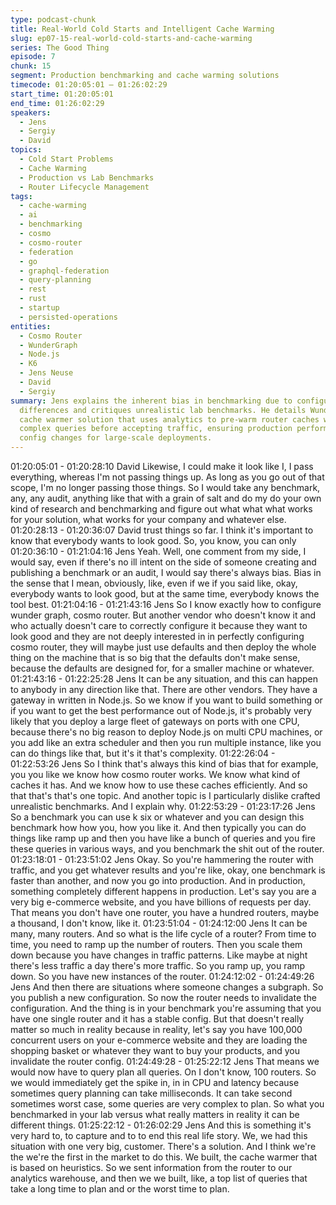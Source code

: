 ```yaml
---
type: podcast-chunk
title: Real-World Cold Starts and Intelligent Cache Warming
slug: ep07-15-real-world-cold-starts-and-cache-warming
series: The Good Thing
episode: 7
chunk: 15
segment: Production benchmarking and cache warming solutions
timecode: 01:20:05:01 – 01:26:02:29
start_time: 01:20:05:01
end_time: 01:26:02:29
speakers:
  - Jens
  - Sergiy
  - David
topics:
  - Cold Start Problems
  - Cache Warming
  - Production vs Lab Benchmarks
  - Router Lifecycle Management
tags:
  - cache-warming
  - ai
  - benchmarking
  - cosmo
  - cosmo-router
  - federation
  - go
  - graphql-federation
  - query-planning
  - rest
  - rust
  - startup
  - persisted-operations
entities:
  - Cosmo Router
  - WunderGraph
  - Node.js
  - K6
  - Jens Neuse
  - David
  - Sergiy
summary: Jens explains the inherent bias in benchmarking due to configuration knowledge
  differences and critiques unrealistic lab benchmarks. He details WunderGraph's innovative
  cache warmer solution that uses analytics to pre-warm router caches with the most
  complex queries before accepting traffic, ensuring production performance during
  config changes for large-scale deployments.
---
```


01:20:05:01 - 01:20:28:10
David
Likewise, I could make it look like I, I pass everything, whereas I'm not passing things up. As
long as you go out of that scope, I'm no longer passing those things. So I would take any
benchmark, any, any audit, anything like that with a grain of salt and do my do your own kind of
research and benchmarking and figure out what what what works for your solution, what works
for your company and whatever else.
01:20:28:13 - 01:20:36:07
David
trust things so far.
I think it's important to know that everybody wants to look good. So, you know, you can only
01:20:36:10 - 01:21:04:16
Jens
Yeah. Well, one comment from my side, I would say, even if there's no ill intent on the side of
someone creating and publishing a benchmark or an audit, I would say there's always bias. Bias
in the sense that I mean, obviously, like, even if we if you said like, okay, everybody wants to
look good, but at the same time, everybody knows the tool best.
01:21:04:16 - 01:21:43:16
Jens
So I know exactly how to configure wunder graph, cosmo router. But another vendor who
doesn't know it and who actually doesn't care to correctly configure it because they want to look
good and they are not deeply interested in in perfectly configuring cosmo router, they will maybe
just use defaults and then deploy the whole thing on the machine that is so big that the defaults
don't make sense, because the defaults are designed for, for a smaller machine or whatever.
01:21:43:16 - 01:22:25:28
Jens
It can be any situation, and this can happen to anybody in any direction like that. There are
other vendors. They have a gateway in written in Node.js. So we know if you want to build
something or if you want to get the best performance out of Node.js, it's probably very likely that
you deploy a large fleet of gateways on ports with one CPU, because there's no big reason to
deploy Node.js on multi CPU machines, or you add like an extra scheduler and then you run
multiple instance, like you can do things like that, but it's it that's complexity.
01:22:26:04 - 01:22:53:26
Jens
So I think that's always this kind of bias that for example, you you like we know how cosmo
router works. We know what kind of caches it has. And we know how to use these caches
efficiently. And so that that's that's one topic. And another topic is I particularly dislike crafted
unrealistic benchmarks. And I explain why.
01:22:53:29 - 01:23:17:26
Jens
So a benchmark you can use k six or whatever and you can design this benchmark how how
you, how you like it. And then typically you can do things like ramp up and then you have like a
bunch of queries and you fire these queries in various ways, and you benchmark the shit out of
the router.
01:23:18:01 - 01:23:51:02
Jens
Okay. So you're hammering the router with traffic, and you get whatever results and you're like,
okay, one benchmark is faster than another, and now you go into production. And in production,
something completely different happens in production. Let's say you are a very big e-commerce
website, and you have billions of requests per day. That means you don't have one router, you
have a hundred routers, maybe a thousand, I don't know, like it.
01:23:51:04 - 01:24:12:00
Jens
It can be many, many routers. And so what is the life cycle of a router? From time to time, you
need to ramp up the number of routers. Then you scale them down because you have changes
in traffic patterns. Like maybe at night there's less traffic a day there's more traffic. So you ramp
up, you ramp down. So you have new instances of the router.
01:24:12:02 - 01:24:49:26
Jens
And then there are situations where someone changes a subgraph. So you publish a new
configuration. So now the router needs to invalidate the configuration. And the thing is in your
benchmark you're assuming that you have one single router and it has a stable config. But that
doesn't really matter so much in reality because in reality, let's say you have 100,000 concurrent
users on your e-commerce website and they are loading the shopping basket or whatever they
want to buy your products, and you invalidate the router config.
01:24:49:28 - 01:25:22:12
Jens
That means we would now have to query plan all queries. On I don't know, 100 routers. So we
would immediately get the spike in, in in CPU and latency because sometimes query planning
can take milliseconds. It can take second sometimes worst case, some queries are very
complex to plan. So what you benchmarked in your lab versus what really matters in reality it
can be different things.
01:25:22:12 - 01:26:02:29
Jens
And this is something it's very hard to, to capture and to to end this real life story. We, we had
this situation with one very big, customer. There's a solution. And I think we're the we're the first
in the market to do this. We built, the cache warmer that is based on heuristics. So we sent
information from the router to our analytics warehouse, and then we we built, like, a top list of
queries that take a long time to plan and or the worst time to plan.